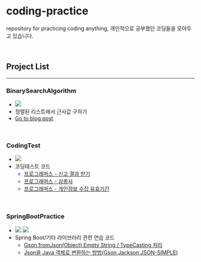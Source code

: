 # coding-practice
repository for practicing coding anything, 개인적으로 공부했던 코딩들을 모아두고 있습니다.

</br>

## Project List
---

### BinarySearchAlgorithm 
+ <img src="https://img.shields.io/badge/Java-007396?style=flat&logo=Java&logoColor=white" />
+ 정렬된 리스트에서 근사값 구하기
+ [Go to blog post](https://velog.io/@dyko/Java-%EC%A0%95%EB%A0%AC%EB%90%9C-%EB%A6%AC%EC%8A%A4%ED%8A%B8%EC%97%90%EC%84%9C-%EA%B7%BC%EC%82%AC%EA%B0%92-%EA%B5%AC%ED%95%98%EA%B8%B0)

</br>

### CodingTest
+ <img src="https://img.shields.io/badge/Java-007396?style=flat&logo=Java&logoColor=white" />
+ 코딩테스트 코드
  + [프로그래머스 - 신고 결과 받기](https://velog.io/@dyko/programmers-leve1-report)
  + [프로그래머스 - 삼총사](https://velog.io/@dyko/programmers-threepeople)
  + [프로그래머스 - 개인정보 수집 유효기간](https://velog.io/@dyko/programmers-leve1-privacyPolicy)

</br >

### SpringBootPractice
+ <img src="https://img.shields.io/badge/Java-007396?style=flat&logo=Java&logoColor=white" /> <img src="https://img.shields.io/badge/Spring Boot-6DB33F?style=flat&logo=SpringBoot&logoColor=white" />
+ Spring Boot/기타 라이브러리 관련 연습 코드
  + [Gson.fromJson(Object) Empty String / TypeCasting 처리](https://velog.io/@dyko/gson-custom-typeadapter)
  + [Json을 Java 객체로 변환하는 방법(Gson,Jackson,JSON-SIMPLE)](https://velog.io/@dyko/json-parser-libraries)